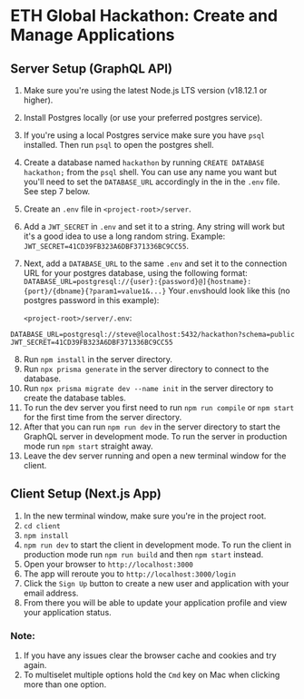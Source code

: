 # ETH Global Hackathon: Create and Manage Applications

## Server Setup (GraphQL API)

1. Make sure you're using the latest Node.js LTS version (v18.12.1 or higher).
2. Install Postgres locally (or use your preferred postgres service).
3. If you're using a local Postgres service make sure you have `psql` installed. Then run `psql` to open the postgres shell.
4. Create a database named `hackathon` by running `CREATE DATABASE hackathon;` from the `psql` shell. You can use any name you want but you'll need to set the `DATABASE_URL` accordingly in the in the `.env` file. See step 7 below.
5. Create an `.env` file in `<project-root>/server`.
6. Add a `JWT_SECRET` in `.env` and set it to a string. Any string will work but it's a good idea to use a long random string.
   Example: `JWT_SECRET=41CD39FB323A6DBF371336BC9CC55`.
7. Next, add a `DATABASE_URL` to the same `.env` and set it to the connection URL for your postgres database, using the following format: `DATABASE_URL=postgresql://{user}:{password}@]{hostname}:{port}/{dbname}{?param1=value1&...}`
   Your`.env`should look like this (no postgres password in this example):

   `<project-root>/server/.env`:

```
DATABASE_URL=postgresql://steve@localhost:5432/hackathon?schema=public
JWT_SECRET=41CD39FB323A6DBF371336BC9CC55
```

8. Run `npm install` in the server directory.
9. Run `npx prisma generate` in the server directory to connect to the database.
10. Run `npx prisma migrate dev --name init` in the server directory to create the database tables.
11. To run the dev server you first need to run `npm run compile` or `npm start` for the first time from the server directory.
12. After that you can run `npm run dev` in the server directory to start the GraphQL server in development mode.
    To run the server in production mode run `npm start` straight away.
13. Leave the dev server running and open a new terminal window for the client.

## Client Setup (Next.js App)

1. In the new terminal window, make sure you're in the project root.
2. `cd client`
3. `npm install`
4. `npm run dev` to start the client in development mode.
   To run the client in production mode run `npm run build` and then `npm start` instead.
5. Open your browser to `http://localhost:3000`
6. The app will reroute you to `http://localhost:3000/login`
7. Click the `Sign Up` button to create a new user and application with your email address.
8. From there you will be able to update your application profile and view your application status.

### Note:

1. If you have any issues clear the browser cache and cookies and try again.
2. To multiselet multiple options hold the `Cmd` key on Mac when clicking more than one option.
